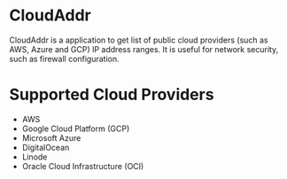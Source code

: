 # CloudAddr
CloudAddr is a application to get list of public cloud providers (such as AWS, Azure and GCP) IP address ranges. It is useful for network security, such as firewall configuration.

# Supported Cloud Providers
- AWS
- Google Cloud Platform (GCP)
- Microsoft Azure
- DigitalOcean
- Linode
- Oracle Cloud Infrastructure (OCI)
